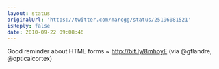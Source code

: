 ```yaml
---
layout: status
originalUrl: 'https://twitter.com/marcgg/status/25196081521'
isReply: false
date: 2010-09-22 09:08:46
---
```


Good reminder about HTML forms ~ http://bit.ly/8mhoyE (via @gflandre, @opticalcortex)
